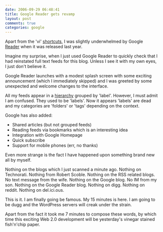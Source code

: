 ```yaml
---
date: 2006-09-29 06:48:41
title: Google Reader gets revamp
layout: post
comments: true
categories: google
---
```

Apart from the 'vi'
[shortcuts](http://www.nbrightside.com/blog/2005/10/10/google-reader/),
I was slightly underwhelmed by Google
[Reader](http://www.google.com/reader) when it was released last year.

Imagine my surprise, when I just used Google Reader to quickly check
that I had reinstated full text feeds for this blog. Unless I see it
with my own eyes, I just don't believe it.

Google Reader launches with a modest splash screen with some exciting
announcement (which I immediately skipped) and I was greeted by some
unexpected and welcome changes to the interface.

All my feeds appear in a
[hierarchy](http://flickr.com/photos/70276096@N00/255209620/) grouped by
'label'. However, I must admit I am confused. They used to be 'labels'.
Now it appears 'labels' are dead and my categories are 'folders' or
'tags' depending on the context.

Google has also added:

-   Shared articles (but not grouped feeds)
-   Reading feeds via bookmarks which is an interesting idea
-   Integration with Google Homepage
-   Quick subscribe
-   Support for mobile phones (err, no thanks)

Even more strange is the fact I have happened upon something brand new
all by myself.

Nothing on the blogs which I just scanned a minute ago. Nothing on
Technorati. Nothing from Robert Scoble. Nothing on the RSS related
blogs. No text message from the wife. Nothing on the Google blog. No IM
from my son. Nothing on the Google Reader blog. Nothing on digg. Nothing
on reddit. Nothing on del.ici.ous.

This is it. I am finally going be famous. My 15 minutes is here. I am
going to be dugg and the WordPress servers will creak under the strain.

Apart from the fact it took me 7 minutes to compose these words, by
which time this exciting Web 2.0 development will be yesterday's vinegar
stained fish'n'chip paper.
